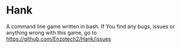 # Hank
A command line game written in bash.
If You find any bugs, issues or anything wrong with this game, go to https://github.com/Enzotech2/Hank/issues
